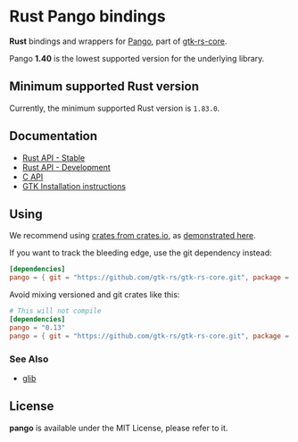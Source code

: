 # Rust Pango bindings

__Rust__ bindings and wrappers for [Pango](https://docs.gtk.org/Pango/), part of [gtk-rs-core](https://github.com/gtk-rs/gtk-rs-core).

Pango __1.40__ is the lowest supported version for the underlying library.

## Minimum supported Rust version

Currently, the minimum supported Rust version is `1.83.0`.

## Documentation

 * [Rust API - Stable](https://gtk-rs.org/gtk-rs-core/stable/latest/docs/pango/)
 * [Rust API - Development](https://gtk-rs.org/gtk-rs-core/git/docs/pango)
 * [C API](https://developer.gnome.org/platform-overview/unstable/tech-pango.html.en)
 * [GTK Installation instructions](https://www.gtk.org/docs/installations/)

## Using

We recommend using [crates from crates.io](https://crates.io/keywords/gtk-rs),
as [demonstrated here](https://gtk-rs.org/#using).

If you want to track the bleeding edge, use the git dependency instead:

```toml
[dependencies]
pango = { git = "https://github.com/gtk-rs/gtk-rs-core.git", package = "pango" }
```

Avoid mixing versioned and git crates like this:

```toml
# This will not compile
[dependencies]
pango = "0.13"
pango = { git = "https://github.com/gtk-rs/gtk-rs-core.git", package = "pango" }
```

### See Also

 * [glib](https://crates.io/crates/glib)

## License

__pango__ is available under the MIT License, please refer to it.
